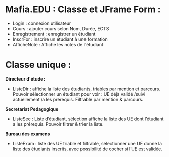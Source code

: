 
# Mafia.EDU : Classe et JFrame Form :

- Login : connexion utilisateur
- Cours : ajouter cours selon Nom, Durée, ECTS
- Enregistrement : enregistrer un étudiant
- InscrFor : inscrire un étudiant à une formation
- AfficheNote : Affiche les notes de l'étudiant

# Classe unique :

**Directeur d'étude :**

- ListeDir : affiche la liste des étudiants, triables par mention et parcours. Pouvoir sélectionner un étudiant pour voir : UE déjà validé /suivi actuellement /a les prérequis. Filtrable par mention & parcours.

**Secretariat Pedagogique**

-  ListeSec : Liste d’étudiant, sélection affiche la liste des UE dont l’étudiant a les prérequis. Pouvoir filtrer & trier la liste.

**Bureau des examens** 

- ListeExam :  liste des UE triable et filtrable, sélectionner une UE donne la liste des étudiants inscrits, avec possibilité de cocher si l’UE est validée.


